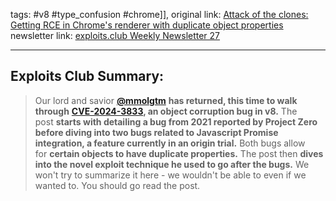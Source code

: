 tags: #v8 #type_confusion #chrome]],
original link:  [Attack of the clones: Getting RCE in Chrome's renderer with duplicate object properties](https://github.blog/2024-06-26-attack-of-the-clones-getting-rce-in-chromes-renderer-with-duplicate-object-properties/?ref=blog.exploits.club)
newsletter link: [exploits.club Weekly Newsletter 27](https://blog.exploits.club/exploits-club-weekly-newsletter-27/)

---
## Exploits Club Summary:
> Our lord and savior [**@mmolgtm**](https://x.com/mmolgtm?ref=blog.exploits.club) **has returned, this time to walk through** [**CVE-2024-3833**](https://github.blog/2024-06-26-attack-of-the-clones-getting-rce-in-chromes-renderer-with-duplicate-object-properties/?ref=blog.exploits.club)**, an object corruption bug in v8.** The post **starts with detailing a bug from 2021 reported by Project Zero before diving into two bugs related to Javascript Promise integration, a feature currently in an origin trial.** Both bugs allow for **certain objects to have duplicate properties.** The post then **dives into the novel exploit technique he used to go after the bugs.** We won't try to summarize it here - we wouldn't be able to even if we wanted to. You should go read the post.

